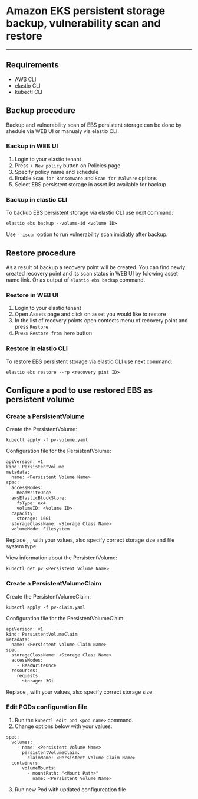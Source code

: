 # Amazon EKS persistent storage backup, vulnerability scan and restore

---

## Requirements
- AWS CLI
- elastio CLI
- kubectl CLI

## Backup procedure
Backup and vulnerability scan of EBS persistent storage can be done by shedule via WEB UI or manualy via elastio CLI.

### Backup in WEB UI
1. Login to your elastio tenant
2. Press `+ New policy` button on Policies page
3. Specify policy name and schedule
4. Enable `Scan for Ransomware` and `Scan for Malware` options
5. Select EBS persistent storage in asset list available for backup

### Backup in elastio CLI
To backup EBS persistent storage via elastio CLI use next command:
```
elastio ebs backup --volume-id <volume ID>
```

Use `--iscan` option to run vulnerability scan imidiatly after backup.

## Restore procedure
As a result of backup a recovery point will be created. You can find newly created recovery point and its scan status in WEB UI by folowing asset name link. Or as output of `elastio ebs backup` command.

### Restore in WEB UI
1. Login to your elastio tenant
2. Open Assets page and click on asset you would like to restore
3. In the list of recovery points open contects menu of recovery point and press `Restore`
4. Press `Restore from here` button

### Restore in elastio CLI
To restore EBS persistent storage via elastio CLI use next command:
```
elastio ebs restore --rp <recovery pint ID>
```

## Configure a pod to use restored EBS as persistent volume

### Create a PersistentVolume
Create the PersistentVolume:
```
kubectl apply -f pv-volume.yaml
```

Configuration file for the PersistentVolume:
```
apiVersion: v1
kind: PersistentVolume
metadata:
  name: <Persistent Volume Name>
spec:
  accessModes:
  - ReadWriteOnce
  awsElasticBlockStore:
    fsType: ex4
    volumeID: <Volume ID>
  capacity:
    storage: 16Gi
  storageClassName: <Storage Class Name>
  volumeMode: Filesystem
```
Replace <Persistent Volume Name>, <Storage Class Name>, <Volume ID> with your values, also specify correct storage size and file system type.

View information about the PersistentVolume:
```
kubectl get pv <Persistent Volume Name>
```

### Create a PersistentVolumeClaim
Create the PersistentVolumeClaim:
```
kubectl apply -f pv-claim.yaml
```
Configuration file for the PersistentVolumeClaim:
```
apiVersion: v1
kind: PersistentVolumeClaim
metadata:
  name: <Persistent Volume Claim Name>
spec:
  storageClassName: <Storage Class Name>
  accessModes:
    - ReadWriteOnce
  resources:
    requests:
      storage: 3Gi
```
Replace <Persistent Volume Claim Name>, <Storage Class Name> with your values, also specify correct storage size.

### Edit PODs configuration file
1. Run the `kubectl edit pod <pod name>` command.
2. Change options below with your values:
```
spec:
  volumes:
    - name: <Persistent Volume Name>
      persistentVolumeClaim:
        claimName: <Persistent Volume Claim Name>
  containers:
      volumeMounts:
        - mountPath: "<Mount Path>"
          name: <Persistent Volume Name>
```
3. Run new Pod with updated configureation file